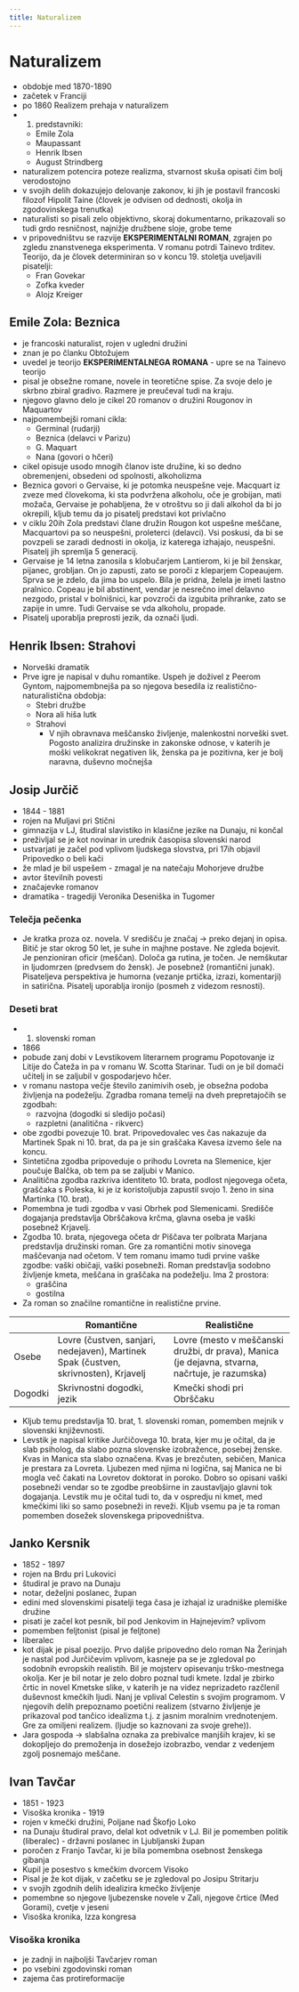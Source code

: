 ```yaml
---
title: Naturalizem
---
```


# Naturalizem

- obdobje med 1870-1890
- začetek v Franciji
- po 1860 Realizem prehaja v naturalizem
- 1. predstavniki:
    - Emile Zola
    - Maupassant
    - Henrik Ibsen
    - August Strindberg
- naturalizem potencira poteze realizma, stvarnost skuša opisati čim bolj verodostojno
- v svojih delih dokazujejo delovanje zakonov, ki jih je postavil francoski filozof Hipolit Taine (človek je odvisen od dednosti, okolja in zgodovinskega trenutka)
- naturalisti so pisali zelo objektivno, skoraj dokumentarno, prikazovali so tudi grdo resničnost, najnižje družbene sloje, grobe teme
- v pripovedništvu se razvije **EKSPERIMENTALNI ROMAN**, zgrajen po zgledu znanstvenega eksperimenta. V romanu potrdi Tainevo trditev. Teorijo, da je človek determiniran so v koncu 19. stoletja uveljavili pisatelji:
    - Fran Govekar
    - Zofka kveder
    - Alojz Kreiger

## Emile Zola: Beznica

- je francoski naturalist, rojen v ugledni družini
- znan je po članku Obtožujem
- uvedel je teorijo **EKSPERIMENTALNEGA ROMANA** - upre se na Tainevo teorijo
- pisal je obsežne romane, novele in teoretične spise. Za svoje delo je skrbno zbiral gradivo. Razmere je preučeval tudi na kraju.
- njegovo glavno delo je cikel 20 romanov o družini Rougonov in Maquartov
- najpomembejši romani cikla:
    - Germinal (rudarji)
    - Beznica (delavci v Parizu)
    - G. Maquart
    - Nana (govori o hčeri)
- cikel opisuje usodo mnogih članov iste družine, ki so dedno obremenjeni, obsedeni od spolnosti, alkoholizma
- Beznica govori o Gervaise, ki je potomka neuspešne veje. Macquart iz zveze med človekoma, ki sta podvržena alkoholu, oče je grobijan, mati možača, Gervaise je pohabljena, že v otroštvu so ji dali alkohol da bi jo okrepili, kljub temu da jo pisatelj predstavi kot privlačno
- v ciklu 20ih Zola predstavi člane družin Rougon kot uspešne meščane, Macquartovi pa so neuspešni, proleterci (delavci). Vsi poskusi, da bi se povzpeli se zaradi dednosti in okolja, iz katerega izhajajo, neuspešni. Pisatelj jih spremlja 5 generacij.
- Gervaise je 14 letna zanosila s klobučarjem Lantierom, ki je bil ženskar, pijanec, grobljan. On jo zapusti, zato se poroči z kleparjem Copeaujem. Sprva se je zdelo, da jima bo uspelo. Bila je pridna, želela je imeti lastno pralnico. Copeau je bil abstinent, vendar je nesrečno imel delavno nezgodo, pristal v bolnišnici, kar povzroči da izgubita prihranke, zato se zapije in umre. Tudi Gervaise se vda alkoholu, propade.
- Pisatelj uporablja preprosti jezik, da označi ljudi.

## Henrik Ibsen: Strahovi

- Norveški dramatik
- Prve igre je napisal v duhu romantike. Uspeh je doživel z Peerom Gyntom, najpomembnejša pa so njegova besedila iz realistično-naturalistična obdobja:
    - Stebri družbe
    - Nora ali hiša lutk
    - Strahovi
        - V njih obravnava meščansko življenje, malenkostni norveški svet. Pogosto analizira družinske in zakonske odnose, v katerih je moški velikokrat negativen lik, ženska pa je pozitivna, ker je bolj naravna, duševno močnejša

## Josip Jurčič

- 1844 - 1881
- rojen na Muljavi pri Stični
- gimnazija v LJ, študiral slavistiko in klasične jezike na Dunaju, ni končal
- preživljal se je kot novinar in urednik časopisa slovenski narod
- ustvarjati je začel pod vplivom ljudskega slovstva, pri 17ih objavil Pripovedko o beli kači
- že mlad je bil uspešem - zmagal je na natečaju Mohorjeve družbe
- avtor številnih povesti
- značajevke romanov
- dramatika - tragediji Veronika Deseniška in Tugomer 

### Telečja pečenka

- Je kratka proza oz. novela. V središču je značaj -> preko dejanj in opisa. Bitič je star okrog 50 let, je suhe in majhne postave. Ne zgleda bojevit. Je penzioniran oficir (meščan). Določa ga rutina, je točen. Je nemškutar in ljudomrzen (predvsem do žensk). Je posebnež (romantični junak). Pisateljeva perspektiva je humorna (vezanje prtička, izrazi, komentarji) in satirična. Pisatelj uporablja ironijo (posmeh z videzom resnosti).

### Deseti brat

- 1. slovenski roman
- 1866
- pobude zanj dobi v Levstikovem literarnem programu Popotovanje iz Litije do Čateža in pa v romanu W. Scotta Starinar. Tudi on je bil domači učitelj in se zaljubil v gospodarjevo hčer.
- v romanu nastopa večje število zanimivih oseb, je obsežna podoba življenja na podeželju. Zgradba romana temelji na dveh prepretajočih se zgodbah:
    - razvojna (dogodki si sledijo počasi)
    - razpletni (analitična - rikverc)
- obe zgodbi povezuje 10. brat. Pripovedovalec ves čas nakazuje da Martinek Spak ni 10. brat, da pa je sin graščaka Kavesa izvemo šele na koncu. 
- Sintetična zgodba pripoveduje o prihodu Lovreta na Slemenice, kjer poučuje Balčka, ob tem pa se zaljubi v Manico.
- Analitična zgodba razkriva identiteto 10. brata, podlost njegovega očeta, graščaka s Poleska, ki je iz koristoljubja zapustil svojo 1. ženo in sina Martinka (10. brat).
- Pomembna je tudi zgodba v vasi Obrhek pod Slemenicami. Središče dogajanja predstavlja Obrščakova krčma, glavna oseba je vaški posebnež Krjavelj.
- Zgodba 10. brata, njegovega očeta dr Piščava ter polbrata Marjana predstavlja družinski roman. Gre za romantični motiv sinovega maščevanja nad očetom. V tem romanu imamo tudi prvine vaške zgodbe: vaški običaji, vaški posebneži. Roman predstavlja sodobno življenje kmeta, meščana in graščaka na podeželju. Ima 2 prostora:
    - graščina
    - gostilna
- Za roman so značilne romantične in realistične prvine.

|| Romantične | Realistične |
|-|------------|-------------|
|Osebe| Lovre (čustven, sanjari, nedejaven), Martinek Spak (čustven, skrivnosten), Krjavelj | Lovre (mesto v meščanski družbi, dr prava), Manica (je dejavna, stvarna, načrtuje, je razumska) |
| Dogodki | Skrivnostni dogodki, jezik | Kmečki shodi pri Obrščaku |

- Kljub temu predstavlja 10. brat, 1. slovenski roman, pomemben mejnik v slovenski književnosti.
- Levstik je napisal kritike Jurčičovega 10. brata, kjer mu je očital, da je slab psiholog, da slabo pozna slovenske izobražence, posebej ženske. Kvas in Manica sta slabo označena. Kvas je brezčuten, sebičen, Manica je prestara za Lovreta. Ljubezen med njima ni logična, saj Manica ne bi mogla več čakati na Lovretov doktorat in poroko. Dobro so opisani vaški posebneži vendar so te zgodbe preobširne in zaustavljajo glavni tok dogajanja. Levstik mu je očital tudi to, da v ospredju ni kmet, med kmečkimi liki so samo posebneži in reveži. Kljub vsemu pa je ta roman pomemben dosežek slovenskega pripovedništva.

## Janko Kersnik

- 1852 - 1897
- rojen na Brdu pri Lukovici
- študiral je pravo na Dunaju
- notar, deželjni poslanec, župan
- edini med slovenskimi pisatelji tega časa je izhajal iz uradniške plemiške družine
- pisati je začel kot pesnik, bil pod Jenkovim in Hajnejevim? vplivom
- pomemben feljtonist (pisal je feljtone)
- liberalec
- kot dijak je pisal poezijo. Prvo daljše pripovedno delo roman Na Žerinjah je nastal pod Jurčičevim vplivom, kasneje pa se je zgledoval po sodobnih evropskih realistih. Bil je mojsterv opisevanju trško-mestnega okolja. Ker je bil notar je zelo dobro poznal tudi kmete. Izdal je zbirko črtic in novel Kmetske slike, v katerih je na videz neprizadeto razčlenil duševnost kmečkih ljudi. Nanj je vplival Celestin s svojim programom. V njegovih delih prepoznamo poetični realizem (stvarno življenje je prikazoval pod tančico idealizma t.j. z jasnim moralnim vrednotenjem. Gre za omiljeni realizem. (ljudje so kaznovani za svoje grehe)).
- Jara gospoda -> slabšalna oznaka za prebivalce manjših krajev, ki se dokopljejo do premoženja in dosežejo izobrazbo, vendar z vedenjem zgolj posnemajo meščane.

## Ivan Tavčar

- 1851 - 1923
- Visoška kronika - 1919
- rojen v kmečki družini, Poljane nad Škofjo Loko
- na Dunaju študiral pravo, delal kot odvetnik v LJ. Bil je pomemben politik (liberalec) - državni poslanec in Ljubljanski župan
- poročen z Franjo Tavčar, ki je bila pomembna osebnost ženskega gibanja
- Kupil je posestvo s kmečkim dvorcem Visoko
- Pisal je že kot dijak, v začetku se je zgledoval po Josipu Stritarju
- v svojih zgodnih delih idealizira kmečko življenje
- pomembne so njegove ljubezenske novele v Zali, njegove črtice (Med Gorami), cvetje v jeseni
- Visoška kronika, Izza kongresa

### Visoška kronika

- je zadnji in najboljši Tavčarjev roman
- po vsebini zgodovinski roman
- zajema čas protireformacije

